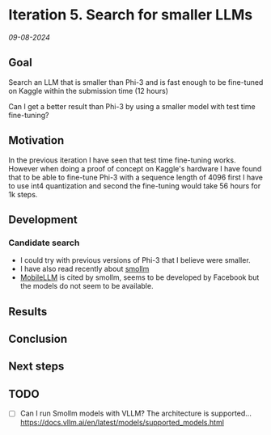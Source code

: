# Iteration 5. Search for smaller LLMs

_09-08-2024_

<!---
The work is done using short iterations. Each iteration needs to have a very
clear goal. This allows to gain greater knowledge of the problem on each iteration.
--->

## Goal

Search an LLM that is smaller than Phi-3 and is fast enough to be fine-tuned on Kaggle within the submission time (12 hours)

Can I get a better result than Phi-3 by using a smaller model with test time fine-tuning?

## Motivation

In the previous iteration I have seen that test time fine-tuning works. However when doing a proof of concept
on Kaggle's hardware I have found that to be able to fine-tune Phi-3 with a sequence length of 4096 first I have
to use int4 quantization and second the fine-tuning would take 56 hours for 1k steps.

## Development

### Candidate search

- I could try with previous versions of Phi-3 that I believe were smaller.
- I have also read recently about [smollm](https://huggingface.co/blog/smollm)
- [MobileLLM](https://github.com/facebookresearch/MobileLLM) is cited by smollm, seems to be developed by Facebook but the models do not seem to be available.

## Results

## Conclusion

## Next steps

## TODO

- [ ] Can I run Smollm models with VLLM? The architecture is supported... https://docs.vllm.ai/en/latest/models/supported_models.html
